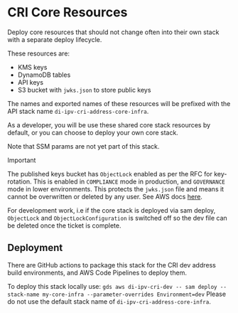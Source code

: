 # CRI Core Resources

Deploy core resources that should not change often into their own stack with a separate deploy lifecycle.

These resources are:

* KMS keys
* DynamoDB tables
* API keys
* S3 bucket with `jwks.json` to store public keys

The names and exported names of these resources will be prefixed with the API stack name `di-ipv-cri-address-core-infra`.

As a developer, you will be use these shared core stack resources by default, or you can choose to deploy your own core stack.

Note that SSM params are not yet part of this stack.

> [!IMPORTANT]
> The published keys bucket has `ObjectLock` enabled as per the RFC for key-rotation. This is enabled in `COMPLIANCE` mode in production, and `GOVERNANCE` mode in lower environments. This protects the `jwks.json` file and means it cannot be overwritten or deleted by any user. See AWS docs [here](https://docs.aws.amazon.com/AmazonS3/latest/userguide/object-lock.html).
>
> For development work, i.e if the core stack is deployed via sam deploy, `ObjectLock` and `ObjectLockConfiguration` is switched off so the dev file can be deleted once the ticket is complete.

## Deployment

There are GitHub actions to package this stack for the CRI dev address build environments, and AWS Code Pipelines to deploy them.

To deploy this stack locally use:
`gds aws di-ipv-cri-dev -- sam deploy --stack-name my-core-infra --parameter-overrides Environment=dev`
Please do not use the default stack name of `di-ipv-cri-address-core-infra`.

